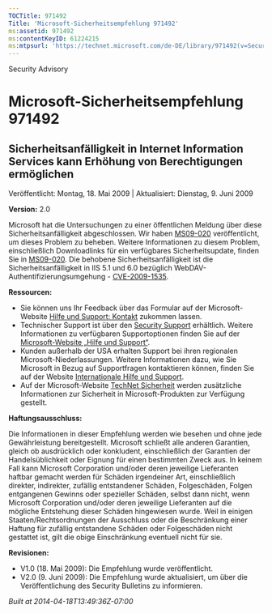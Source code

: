```yaml
---
TOCTitle: 971492
Title: 'Microsoft-Sicherheitsempfehlung 971492'
ms:assetid: 971492
ms:contentKeyID: 61224215
ms:mtpsurl: 'https://technet.microsoft.com/de-DE/library/971492(v=Security.10)'
---
```


Security Advisory

Microsoft-Sicherheitsempfehlung 971492
======================================

Sicherheitsanfälligkeit in Internet Information Services kann Erhöhung von Berechtigungen ermöglichen
-----------------------------------------------------------------------------------------------------

Veröffentlicht: Montag, 18. Mai 2009 | Aktualisiert: Dienstag, 9. Juni 2009

**Version:** 2.0

Microsoft hat die Untersuchungen zu einer öffentlichen Meldung über diese Sicherheitsanfälligkeit abgeschlossen. Wir haben [MS09-020](https://go.microsoft.com/fwlink/?linkid=150568) veröffentlicht, um dieses Problem zu beheben. Weitere Informationen zu diesem Problem, einschließlich Downloadlinks für ein verfügbares Sicherheitsupdate, finden Sie in [MS09-020](https://go.microsoft.com/fwlink/?linkid=150568). Die behobene Sicherheitsanfälligkeit ist die Sicherheitsanfälligkeit in IIS 5.1 und 6.0 bezüglich WebDAV-Authentifizierungsumgehung - [CVE-2009-1535](https://www.cve.mitre.org/cgi-bin/cvename.cgi?name=cve-2009-1535).

**Ressourcen:**

-   Sie können uns Ihr Feedback über das Formular auf der Microsoft-Website [Hilfe und Support: Kontakt](https://support.microsoft.com/common/survey.aspx?scid=sw;en;1257&amp;showpage=1&amp;ws=technet&amp;sd=tech) zukommen lassen.
-   Technischer Support ist über den [Security Support](https://go.microsoft.com/fwlink/?linkid=21131) erhältlich. Weitere Informationen zu verfügbaren Supportoptionen finden Sie auf der [Microsoft-Website „Hilfe und Support“](https://support.microsoft.com/).
-   Kunden außerhalb der USA erhalten Support bei ihren regionalen Microsoft-Niederlassungen. Weitere Informationen dazu, wie Sie Microsoft in Bezug auf Supportfragen kontaktieren können, finden Sie auf der Website [Internationale Hilfe und Support](https://go.microsoft.com/fwlink/?linkid=21155).
-   Auf der Microsoft-Website [TechNet Sicherheit](https://technet.microsoft.com/de-de/security/) werden zusätzliche Informationen zur Sicherheit in Microsoft-Produkten zur Verfügung gestellt.

**Haftungsausschluss:**

Die Informationen in dieser Empfehlung werden wie besehen und ohne jede Gewährleistung bereitgestellt. Microsoft schließt alle anderen Garantien, gleich ob ausdrücklich oder konkludent, einschließlich der Garantien der Handelsüblichkeit oder Eignung für einen bestimmten Zweck aus. In keinem Fall kann Microsoft Corporation und/oder deren jeweilige Lieferanten haftbar gemacht werden für Schäden irgendeiner Art, einschließlich direkter, indirekter, zufällig entstandener Schäden, Folgeschäden, Folgen entgangenen Gewinns oder spezieller Schäden, selbst dann nicht, wenn Microsoft Corporation und/oder deren jeweilige Lieferanten auf die mögliche Entstehung dieser Schäden hingewiesen wurde. Weil in einigen Staaten/Rechtsordnungen der Ausschluss oder die Beschränkung einer Haftung für zufällig entstandene Schäden oder Folgeschäden nicht gestattet ist, gilt die obige Einschränkung eventuell nicht für sie.

**Revisionen:**

-   V1.0 (18. Mai 2009): Die Empfehlung wurde veröffentlicht.
-   V2.0 (9. Juni 2009): Die Empfehlung wurde aktualisiert, um über die Veröffentlichung des Security Bulletins zu informieren.

*Built at 2014-04-18T13:49:36Z-07:00*

